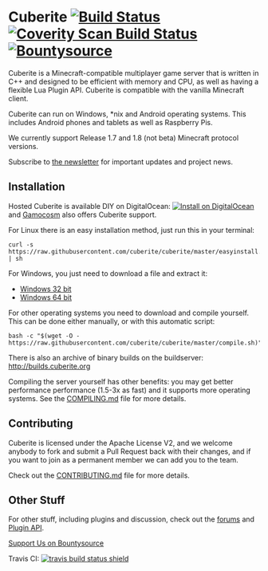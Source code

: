Cuberite [![Build Status](http://img.shields.io/travis/cuberite/cuberite/master.svg?style=flat)](https://travis-ci.org/cuberite/cuberite) [![Coverity Scan Build Status](https://img.shields.io/coverity/scan/1930.svg)](https://scan.coverity.com/projects/1930) [![Bountysource](https://img.shields.io/bountysource/team/cuberite/activity.svg?style=flat)](https://salt.bountysource.com/teams/cuberite)
========

Cuberite is a Minecraft-compatible multiplayer game server that is written in C++ and designed to be efficient with memory and CPU, as well as having a flexible Lua Plugin API. Cuberite is compatible with the vanilla Minecraft client.

Cuberite can run on Windows, *nix and Android operating systems. This includes Android phones and tablets as well as Raspberry Pis. 

We currently support Release 1.7 and 1.8 (not beta) Minecraft protocol versions.

Subscribe to [the newsletter](http://newsletter.cuberite.org/subscribe.htm) for important updates and project news.

Installation
------------
Hosted Cuberite is available DIY on DigitalOcean: [![Install on DigitalOcean](http://doinstall.bearbin.net/button.svg)](http://doinstall.bearbin.net/install?url=https://github.com/cuberite/cuberite) and [Gamocosm](https://gamocosm.com) also offers Cuberite support.

For Linux there is an easy installation method, just run this in your terminal:

    curl -s https://raw.githubusercontent.com/cuberite/cuberite/master/easyinstall.sh | sh

For Windows, you just need to download a file and extract it:

 - [Windows 32 bit](http://builds.cuberite.org/job/Cuberite%20Windows%20x86%20Master/lastSuccessfulBuild/artifact/Install/Cuberite.zip)
 - [Windows 64 bit](http://builds.cuberite.org/job/Cuberite%20Windows%20x64%20Master/lastSuccessfulBuild/artifact/Install/Cuberite.zip)

For other operating systems you need to download and compile yourself. This can be done either manually, or with this automatic script:

    bash -c "$(wget -O - https://raw.githubusercontent.com/cuberite/cuberite/master/compile.sh)"

There is also an archive of binary builds on the buildserver: http://builds.cuberite.org

Compiling the server yourself has other benefits: you may get better performance performance (1.5-3x as fast) and it supports more operating systems. See the [COMPILING.md](https://github.com/cuberite/cuberite/blob/master/COMPILING.md) file for more details.

Contributing
------------

Cuberite is licensed under the Apache License V2, and we welcome anybody to fork and submit a Pull Request back with their changes, and if you want to join as a permanent member we can add you to the team.

Check out the [CONTRIBUTING.md](https://github.com/cuberite/cuberite/blob/master/CONTRIBUTING.md) file for more details.

Other Stuff
-----------

For other stuff, including plugins and discussion, check out the [forums](http://forum.mc-server.org) and [Plugin API](http://api-docs.cuberite.org).

[Support Us on Bountysource](https://bountysource.com/teams/cuberite)

Travis CI: [![travis build status shield](http://img.shields.io/travis/cuberite/cuberite.svg)](https://travis-ci.org/cuberite/cuberite)

